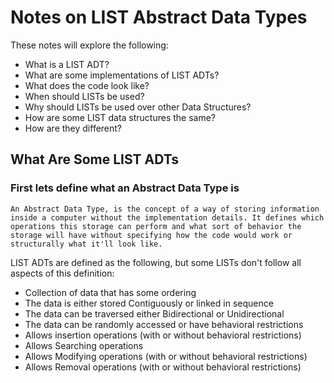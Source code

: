 # Notes on LIST Abstract Data Types

These notes will explore the following:
- What is a LIST ADT?
- What are some implementations of LIST ADTs?
- What does the code look like?
- When should LISTs be used?
- Why should LISTs be used over other Data Structures?
- How are some LIST data structures the same?
- How are they different?

## What Are Some LIST ADTs

### First lets define what an Abstract Data Type is

```
An Abstract Data Type, is the concept of a way of storing information inside a computer without the implementation details. It defines which operations this storage can perform and what sort of behavior the storage will have without specifying how the code would work or structurally what it'll look like.
```

LIST ADTs are defined as the following, but some LISTs don't follow all aspects of this definition:
- Collection of data that has some ordering
- The data is either stored Contiguously or linked in sequence
- The data can be traversed either Bidirectional or Unidirectional
- The data can be randomly accessed or have behavioral restrictions
- Allows insertion operations (with or without behavioral restrictions)
- Allows Searching operations
- Allows Modifying operations (with or without behavioral restrictions)
- Allows Removal operations (with or without behavioral restrictions)